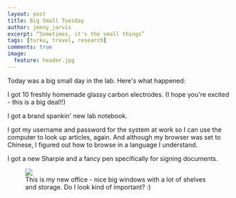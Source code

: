 ```yaml
---
layout: post
title: Big Small Tuesday
author: jenny_jarvis
excerpt: “Sometimes, it's the small things”
tags: [turku, travel, research]
comments: true
image:
  feature: header.jpg
---
```


Today was a big small day in the lab. Here's what happened:

I got 10 freshly homemade glassy carbon electrodes. (I hope you're excited - this is a big deal!!)

I got a brand spankin' new lab notebook.

I got my username and password for the system at work so I can use the computer to look up articles, again. And although my browser was set to Chinese, I figured out how to browse in a language I understand.

I got a new Sharpie and a fancy pen specifically for signing documents.

<figure>
    <a href="/Desktop/Blog/nerdster/images/jennys-new-desk"><img src="/Desktop/Blog/nerdster/images/jennys-new-desk"></a>
    <figcaption> This is my new office - nice big windows with a lot of shelves and storage. Do I look kind of important? :) </figcaption>
</figure>


